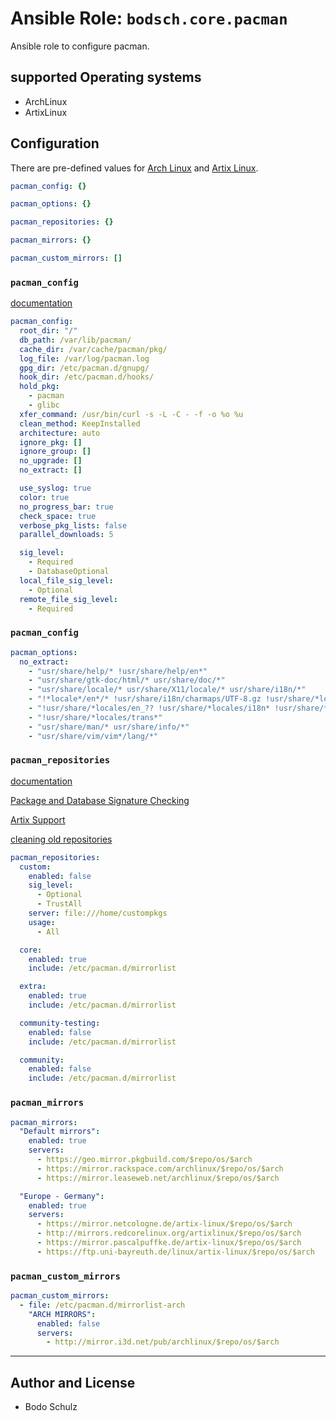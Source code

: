 
# Ansible Role:  `bodsch.core.pacman`

Ansible role to configure pacman.

## supported Operating systems

* ArchLinux
* ArtixLinux

## Configuration

There are pre-defined values for [Arch Linux](vars/archlinux.yml) and [Artix Linux](vars/artixlinux.yml).

```yaml
pacman_config: {}

pacman_options: {}

pacman_repositories: {}

pacman_mirrors: {}

pacman_custom_mirrors: []
```

### `pacman_config`

[documentation](https://archlinux.org/pacman/pacman.conf.5.html#_options)

```yaml
pacman_config:
  root_dir: "/"
  db_path: /var/lib/pacman/
  cache_dir: /var/cache/pacman/pkg/
  log_file: /var/log/pacman.log
  gpg_dir: /etc/pacman.d/gnupg/
  hook_dir: /etc/pacman.d/hooks/
  hold_pkg:
    - pacman
    - glibc
  xfer_command: /usr/bin/curl -s -L -C - -f -o %o %u
  clean_method: KeepInstalled
  architecture: auto
  ignore_pkg: []
  ignore_group: []
  no_upgrade: []
  no_extract: []

  use_syslog: true
  color: true
  no_progress_bar: true
  check_space: true
  verbose_pkg_lists: false
  parallel_downloads: 5

  sig_level:
    - Required
    - DatabaseOptional
  local_file_sig_level:
    - Optional
  remote_file_sig_level:
    - Required
```

### `pacman_config`

```yaml
pacman_options:
  no_extract:
    - "usr/share/help/* !usr/share/help/en*"
    - "usr/share/gtk-doc/html/* usr/share/doc/*"
    - "usr/share/locale/* usr/share/X11/locale/* usr/share/i18n/*"
    - "!*locale*/en*/* !usr/share/i18n/charmaps/UTF-8.gz !usr/share/*locale*/locale.*"
    - "!usr/share/*locales/en_?? !usr/share/*locales/i18n* !usr/share/*locales/iso*"
    - "!usr/share/*locales/trans*"
    - "usr/share/man/* usr/share/info/*"
    - "usr/share/vim/vim*/lang/*"
```

### `pacman_repositories`

[documentation](https://archlinux.org/pacman/pacman.conf.5.html#_repository_sections)

[Package and Database Signature Checking](https://archlinux.org/pacman/pacman.conf.5.html#_package_and_database_signature_checking_a_id_sc_a)

[Artix Support](https://wiki.artixlinux.org/Main/Repositories)

[cleaning old repositories](https://archlinux.org/news/cleaning-up-old-repositories/)


```yaml
pacman_repositories:
  custom:
    enabled: false
    sig_level:
      - Optional
      - TrustAll
    server: file:///home/custompkgs
    usage:
      - All

  core:
    enabled: true
    include: /etc/pacman.d/mirrorlist

  extra:
    enabled: true
    include: /etc/pacman.d/mirrorlist

  community-testing:
    enabled: false
    include: /etc/pacman.d/mirrorlist

  community:
    enabled: false
    include: /etc/pacman.d/mirrorlist
```

### `pacman_mirrors`


```yaml
pacman_mirrors:
  "Default mirrors":
    enabled: true
    servers:
      - https://geo.mirror.pkgbuild.com/$repo/os/$arch
      - https://mirror.rackspace.com/archlinux/$repo/os/$arch
      - https://mirror.leaseweb.net/archlinux/$repo/os/$arch

  "Europe - Germany":
    enabled: true
    servers:
      - https://mirror.netcologne.de/artix-linux/$repo/os/$arch
      - http://mirrors.redcorelinux.org/artixlinux/$repo/os/$arch
      - https://mirror.pascalpuffke.de/artix-linux/$repo/os/$arch
      - https://ftp.uni-bayreuth.de/linux/artix-linux/$repo/os/$arch
```

### `pacman_custom_mirrors`

```yaml
pacman_custom_mirrors:
  - file: /etc/pacman.d/mirrorlist-arch
    "ARCH MIRRORS":
      enabled: false
      servers:
        - http://mirror.i3d.net/pub/archlinux/$repo/os/$arch
```

---

## Author and License

- Bodo Schulz

